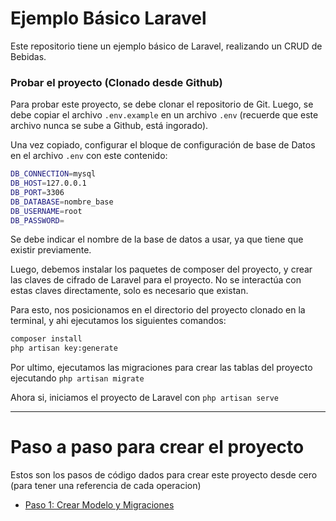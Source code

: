 # Ejemplo Básico Laravel

Este repositorio tiene un ejemplo básico de Laravel, realizando un CRUD de Bebidas.

### Probar el proyecto (Clonado desde Github)
Para probar este proyecto, se debe clonar el repositorio de Git. Luego, se debe copiar el archivo `.env.example` en un archivo `.env` (recuerde que este archivo nunca se sube a Github, está ingorado).

Una vez copiado, configurar el bloque de configuración de base de Datos en el archivo `.env` con este contenido:

```bash
DB_CONNECTION=mysql
DB_HOST=127.0.0.1
DB_PORT=3306
DB_DATABASE=nombre_base
DB_USERNAME=root
DB_PASSWORD=
```

Se debe indicar el nombre de la base de datos a usar, ya que tiene que existir previamente.

Luego, debemos instalar los paquetes de composer del proyecto, y crear las claves de cifrado de Laravel para el proyecto. No se interactúa con estas claves directamente, solo es necesario que existan.

Para esto, nos posicionamos en el directorio del proyecto clonado en la terminal, y ahi ejecutamos los siguientes comandos:

```bash
composer install 
php artisan key:generate 
```

Por ultimo, ejecutamos las migraciones para crear las tablas del proyecto ejecutando `php artisan migrate`

Ahora si, iniciamos el proyecto de Laravel con `php artisan serve`

<hr>

# Paso a paso para crear el proyecto
Estos son los pasos de código dados para crear este proyecto desde cero (para tener una referencia de cada operacion)

* [Paso 1: Crear Modelo y Migraciones](tutorial/paso1.md)


